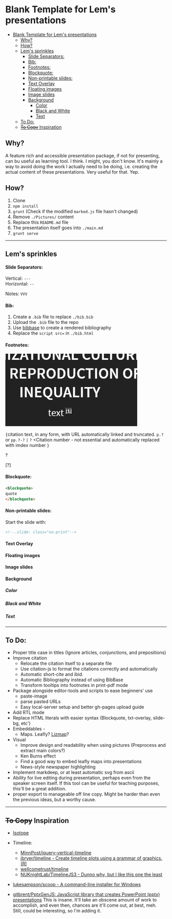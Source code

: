 # Blank Template for Lem's presentations

<!-- TOC -->

- [Blank Template for Lem's presentations](#blank-template-for-lems-presentations)
    - [Why?](#why)
    - [How?](#how)
    - [Lem's sprinkles](#lems-sprinkles)
        - [Slide Separators:](#slide-separators)
        - [Bib:](#bib)
        - [Footnotes:](#footnotes)
        - [Blockquote:](#blockquote)
        - [Non-printable slides:](#non-printable-slides)
        - [Text Overlay](#text-overlay)
        - [Floating images](#floating-images)
        - [Image slides](#image-slides)
        - [Background](#background)
            - [Color](#color)
            - [Black and White](#black-and-white)
            - [Text](#text)
    - [To Do:](#to-do)
    - [~~To Copy~~ Inspiration](#to-copy-inspiration)

<!-- /TOC -->
## Why?

A feature rich and accessible presentation package, if not for presenting, can bu useful as learning tool. I think. I might, you don't know. 
It's mainly a way to avoid doing the work I actually need to be doing, i.e. creating the actual content of these presentations. Very useful for that. Yep.

## How?

<!--1. Copy to a new folder-->
<!--1. `git init`-->
1. Clone
2. `npm install`
3. `grunt` (Check if the modified `marked.js` file hasn't changed)
4. Remove `./Pictures/` content
5. Replace this `README.md` file
6. The presentation itself goes into `./main.md`
7. `grunt serve`

---

## Lem's sprinkles

#### Slide Separators:

Vertical: `---` <br>
Horizontal: `--` <br>

Notes: `VVV`

#### Bib:
1. Create a `.bib` file to replace `./bib.bib`
2. Upload the `.bib` file to the repo
3. Use [bibbase](https://bibbase.org) to create a rendered bibliography 
4. Replace the `script src=` in `./bib.html`

#### Footnotes:
![tooltip](./Pictures/tooltip.gif)

`{`citation text, in any form, with URL automatically linked and truncated. `p.?` or `pp.?-?` `|` `?` <Citation number - not essential and automatically replaced with imdex number `}`

?

[?] 

#### Blockquote:

```markdown
<blockquote>
quote
</blockquote>
```
#### Non-printable slides:

Start the slide with:

```markdown
<!--.slide: class="no-print"-->
```

#### Text Overlay

#### Floating images

#### Image slides

#### Background
##### Color
##### Black and White
##### Text

---

## To Do:

* Proper title case in titles (Ignore articles, conjunctions, and prepositions)
* Improve citation 
    * Relocate the citation itself to a separate file 
    * Use citation-js to format the citations correctly and automatically
    * Automatic short-cite and ibid.
    * Automatic Bibliography instead of using BibBase 
    * Transform tooltips into footnotes in print-pdf mode
* Package alongside editor-tools and scripts to ease beginners' use
    * paste-image 
    * parse pasted URLs
    * Easy local-server setup and better gh-pages upload guide
* Add RTL mode 
* Replace HTML literals with easier syntax (Blockquote, txt-overlay, slide-bg, etc')
* Embeddables - 
    * Maps. Leafly? [Lizmap](https://docs.3liz.com/en/)?
* Visual 
    * Improve design and readability when using pictures (Preprocess and extract main colors?)
    * Ken Burns effect
    * Find a good way to embed leafly maps into presentations
    * News-style newspaper highlighting 
* Implement markdeep, or at least automatic svg from ascii 
* Ability for live editing during presentation, perhaps even from the speaker screen itself. If this tool can be useful for teaching purposes, this'll be a great addition. 
* proper export to manageable off line copy. Might be harder than even the previous ideas, but a worthy cause.

---

## ~~To Copy~~ Inspiration 

* [Isotope](https://isotope.metafizzy.co/)
* Timeline:
    * [MinnPost/jquery-vertical-timeline](https://github.com/MinnPost/jquery-vertical-timeline)
    * [jbryer/timeline -  Create timeline plots using a grammar of graphics. (R)](https://github.com/jbryer/timeline)
    * [wellcometrust/timeline](https://github.com/wellcometrust/timeline)
    * [NUKnightLab/TimelineJS3 - Dunno why, but I like this one the least](https://github.com/NUKnightLab/TimelineJS3)

* [lukesampson/scoop - A command-line installer for Windows](https://github.com/lukesampson/scoop)

* [gitbrent/PptxGenJS: JavaScript library that creates PowerPoint (pptx) presentations](https://github.com/gitbrent/PptxGenJS) 
  This is insane. It'll take an obscene amount of work to accomplish, and even then, chances are it'll come out, at best, meh. Still, could be interesting, so I'm adding it.
